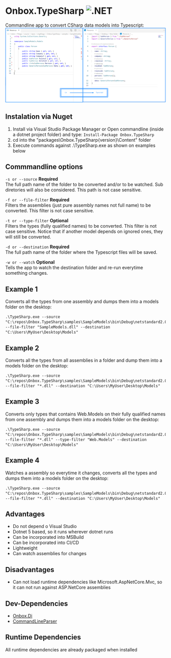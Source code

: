 # Onbox.TypeSharp ![.NET](https://github.com/engthiago/Onbox.TypeSharp/workflows/.NET/badge.svg?branch=master)
Commandline app to convert CSharp data models into Typescript:
![Example Image](src/Onbox.TypeSharp/Example.png)

## Instalation via Nuget
1. Install via Visual Studio Package Manager or Open commandline (inside a dotnet project folder) and type:
```Install-Package Onbox.TypeSharp```
2. cd into the "packages\Onbox.TypeSharp\{version}\Content" folder
3. Execute commands against .\TypeSharp.exe as shown on examples below

## Commmandline options
``` -s or --source ``` **Required** <br/>
The full path name of the folder to be converted and/or to be watched. Sub diretories will also be considered. This path is not case sensitive.

``` -f or --file-filter ``` **Required** <br/>
Filters the assemblies (just pure assembly names not full name) to be converted. This filter is not case sensitive.

``` -t or --type-filter ``` **Optional** <br/>
Filters the types (fully qualified names) to be converted. This filter is not case sensitive. Notice that if another model depends on ignored ones, they will still be converted.

``` -d or --destination ``` **Required** <br/>
The full path name of the folder where the Typescript files will be saved.

``` -w or --watch ``` **Optional** <br/>
Tells the app to watch the destination folder and re-run everytime something changes.

## Example 1
Converts all the types from one assembly and dumps them into a models folder on the desktop:
```
.\TypeSharp.exe --source "C:\repos\Onbox.TypeSharp\samples\SampleModels\bin\Debug\netstandard2.0" --file-filter "SampleModels.dll" --destination "C:\Users\MyUser\Desktop\Models"
```

## Example 2
Converts all the types from all assemblies in a folder and dump them into a models folder on the desktop:
```
.\TypeSharp.exe --source "C:\repos\Onbox.TypeSharp\samples\SampleModels\bin\Debug\netstandard2.0" --file-filter "*.dll" --destination "C:\Users\MyUser\Desktop\Models"
```

## Example 3
Converts only types that contains Web.Models on their fully qualified names from one assembly and dumps them into a models folder on the desktop:
```
.\TypeSharp.exe --source "C:\repos\Onbox.TypeSharp\samples\SampleModels\bin\Debug\netstandard2.0" --file-filter "*.dll" --type-filter "Web.Models" --destination "C:\Users\MyUser\Desktop\Models"
```

## Example 4
Watches a assembly so everytime it changes, converts all the types and dumps them into a models folder on the desktop:
```
.\TypeSharp.exe --source "C:\repos\Onbox.TypeSharp\samples\SampleModels\bin\Debug\netstandard2.0" --file-filter "*.dll" --destination "C:\Users\MyUser\Desktop\Models"
```

## Advantages
* Do not depend o Visual Studio
* Dotnet 5 based, so it runs wherever dotnet runs
* Can be incorporated into MSBuild
* Can be incorporated into CI/CD
* Lightweight
* Can watch assemblies for changes

## Disadvantages
* Can not load runtime dependencies like Microsoft.AspNetCore.Mvc, so it can not run against ASP.NetCore assemblies

## Dev-Dependencies
* [Onbox.Di](https://www.nuget.org/packages/Onbox.Di)
* [CommandLineParser](https://www.nuget.org/packages/CommandLineParser)

## Runtime Dependencies
All runtime dependencies are already packaged when installed
